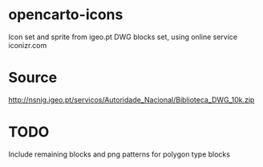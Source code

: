 opencarto-icons
===============

Icon set and sprite from igeo.pt DWG blocks set, using online service iconizr.com


Source
======
http://nsnig.igeo.pt/servicos/Autoridade_Nacional/Biblioteca_DWG_10k.zip

TODO
====
Include remaining blocks and png patterns for polygon type blocks